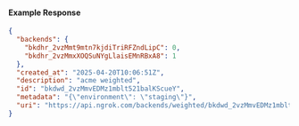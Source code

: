 <!-- Code generated for API Clients. DO NOT EDIT. -->
#### Example Response
```json
{
  "backends": {
    "bkdhr_2vzMmt9mtn7kjdiTriRFZndLipC": 0,
    "bkdhr_2vzMmxXOQSuNYgLlaisEMnRBxA8": 1
  },
  "created_at": "2025-04-20T10:06:51Z",
  "description": "acme weighted",
  "id": "bkdwd_2vzMmvEDMz1mblt521balKScueY",
  "metadata": "{\"environment\": \"staging\"}",
  "uri": "https://api.ngrok.com/backends/weighted/bkdwd_2vzMmvEDMz1mblt521balKScueY"
}
